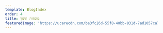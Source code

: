 ```yaml
---
template: BlogIndex
order: 4
title: מוסדות חינוך
featuredImage: 'https://ucarecdn.com/ba3fc26d-55f8-40bb-831d-7ad1057ca756/'
---
```


